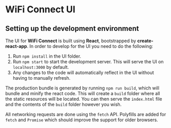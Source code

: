 # WiFi Connect UI

## Setting up the development environment

The UI for **WiFi Connect** is built using **React**, bootstrapped by **create-react-app**. In order to develop for the UI you need to do the following:

1. Run `npm install` in the UI folder.
2. Run `npm start` to start the development server. This will serve the UI on `localhost:3000` by default.
3. Any changes to the code will automatically reflect in the UI without having to manually refresh.

The production bundle is generated by running `npm run build`, which will bundle and minify the react code. This will create a `build` folder where all the static resources will be located. You can then serve the `index.html` file and the contents of the `build` folder however you wish.

All networking requests are done using the `fetch` API. Polyfills are added for `fetch` and `Promise` which should improve the support for older browsers.